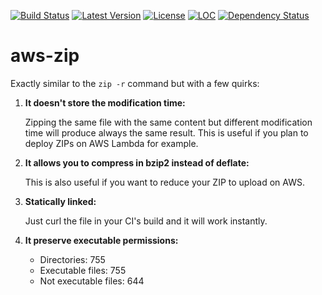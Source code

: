 [![Build Status](https://travis-ci.org/cecton/aws-zip.svg?branch=master)](https://travis-ci.org/cecton/aws-zip)
[![Latest Version](https://img.shields.io/crates/v/aws-zip.svg)](https://crates.io/crates/aws-zip)
[![License](https://img.shields.io/badge/license-MIT-blue.svg)](http://opensource.org/licenses/MIT)
[![LOC](https://tokei.rs/b1/github/cecton/aws-zip)](https://github.com/cecton/aws-zip)
[![Dependency Status](https://deps.rs/repo/github/cecton/aws-zip/status.svg)](https://deps.rs/repo/github/cecton/aws-zip)

aws-zip
=======

Exactly similar to the `zip -r` command but with a few quirks:

1.  **It doesn't store the modification time:**

    Zipping the same file with the same content but different modification time
    will produce always the same result. This is useful if you plan to deploy
    ZIPs on AWS Lambda for example.

2.  **It allows you to compress in bzip2 instead of deflate:**

    This is also useful if you want to reduce your ZIP to upload on AWS.

3.  **Statically linked:**

    Just curl the file in your CI's build and it will work instantly.

4.  **It preserve executable permissions:**

     *  Directories: 755
     *  Executable files: 755
     *  Not executable files: 644
